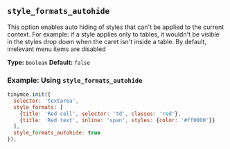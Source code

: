 ## `style_formats_autohide`

This option enables auto hiding of styles that can't be applied to the current context. For example: if a style applies only to tables, it wouldn't be visible in the styles drop down when the caret isn't inside a table. By default, irrelevant menu items are disabled

**Type:** `Boolean`
**Default:** `false`

### Example: Using `style_formats_autohide`

```js
tinymce.init({
  selector: 'textarea',
  style_formats: [
    {title: 'Red cell', selector: 'td', classes: 'red'},
    {title: 'Red text', inline: 'span', styles: {color: '#ff0000'}}
  ],
  style_formats_autohide: true
});
```
